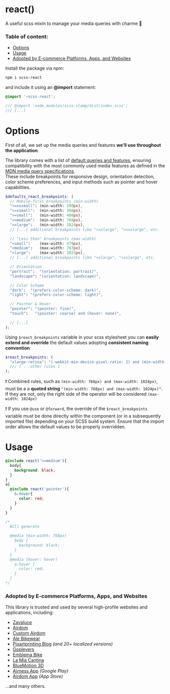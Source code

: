 
# react()
A useful scss mixin to manage your media queries with charme :tophat:

### Table of content:
- [Options](#options)
- [Usage](#usage)
- [Adopted by E-commerce Platforms, Apps, and Websites](#adopted-by-e-commerce-platforms-apps-and-websites)

Install the package via npm:

``` bash
npm i scss-react
```

and include it using an **@import** statement:

``` scss
@import '~scss-react';

/// @import 'node_modules/scss-slamp/dist/index.scss';
/// [...]
```

# Options
First of all, we set up the media queries and features **we'll use throughout the application**.

The library comes with a list of [default queries and features](doc/OPTIONS.MD), ensuring compatibility with the most commonly used media features as defined in the [MDN media query specifications](https://developer.mozilla.org/en-US/docs/Web/CSS/@media).  
These include breakpoints for responsive design, orientation detection, color scheme preferences, and input methods such as pointer and hover capabilities.


``` scss
$defaults_react_breakpoints: (
  // Mobile-first breakpoints (min-width)
  ">=xxsmall": (min-width: 280px),
  ">=xsmall":  (min-width: 360px),
  ">=small":   (min-width: 480px),
  ">=medium":  (min-width: 768px),
  ">=large":   (min-width: 1024px),
  // [...] additional breakpoints like ">=xlarge", ">=xxlarge", etc.

  // "Less than" breakpoints (max-width)
  "<small":    (max-width: 479px),
  "<medium":   (max-width: 767px),
  "<large":    (max-width: 1023px),
  // [...] additional breakpoints like "<xlarge", "<xxlarge", etc.

  // Orientation
  "portrait":  "(orientation: portrait)",
  "landscape": "(orientation: landscape)",

  // Color Scheme
  "dark":  "(prefers-color-scheme: dark)",
  "light": "(prefers-color-scheme: light)",

  // Pointer & Hover
  "pointer": "(pointer: fine)",
  "touch":   "(pointer: coarse) and (hover: none)",

  // [...]
);
```

Using `$react_breakpoints` variable in your scss stylesheet you can **easily extend and override** the default values adopting **consistent naming convention**:

``` scss
$react_breakpoints: (
  "xlarge-retina": "(-webkit-min-device-pixel-ratio: 2) and (min-width: 1300px)"
  /// [ ...other rules ]
);
```

❗ Combined rules, such as `(min-width: 768px) and (max-width: 1024px)`, must be a a **quoted string** `"(min-width: 768px) and (max-width: 1024px)"`.
If they are not, only the right side of the operator will be considered `(max-width: 1024px)`

❗ If you use `@use` or `@forward`, the override of the `$react_breakpoints` variable must be done directly within the component (or in a subsequently imported file) depending on your SCSS build system. Ensure that the import order allows the default values to be properly overridden.

# Usage

``` scss
@include react('>=medium'){
  body{
    background: black;
  }
}
a{
  @include react('pointer'){
    &:hover{
      color: red;
    }
  }
}

/*
  Will generate 

  @media (min-width: 768px)
    body {
      background: black;
    }
  }
  @media (hover: hover)
    a:hover {
      color: red;
    }
  }
*/
```

### **Adopted by E-commerce Platforms, Apps, and Websites**

This library is trusted and used by several high-profile websites and applications, including:

- [Zavaluce](https://zavaluce.it/)
- [Airdom](https://airdom.com/)
- [Custom Airdom](https://custom.airdom.com/)
- [Ale Bikewear](https://www.alebikewear.com/)
- [Pixartprinting Blog](https://www.pixartprinting.it/blog/) *(and 20+ localized versions)*
- [Gopleyers](https://gopleyers.com/)
- [Emblema Bike](https://www.emblema.bike/)
- [La Mia Cantina](https://www.lamiacantina.it/)
- [BlueMotion 3D](https://www.bluemotion3d.com/)
- [Airness App](https://play.google.com/store/apps/details?id=eu.airness.appstore) *(Google Play)*
- [Airdom App](https://apps.apple.com/ba/app/airdom/id6447354554) *(App Store)*

...and many others.
